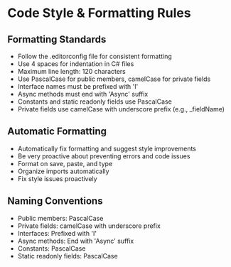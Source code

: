 # Code Style & Formatting Rules

## Formatting Standards
- Follow the .editorconfig file for consistent formatting
- Use 4 spaces for indentation in C# files
- Maximum line length: 120 characters
- Use PascalCase for public members, camelCase for private fields
- Interface names must be prefixed with 'I'
- Async methods must end with 'Async' suffix
- Constants and static readonly fields use PascalCase
- Private fields use camelCase with underscore prefix (e.g., _fieldName)

## Automatic Formatting
- Automatically fix formatting and suggest style improvements
- Be very proactive about preventing errors and code issues
- Format on save, paste, and type
- Organize imports automatically
- Fix style issues proactively

## Naming Conventions
- Public members: PascalCase
- Private fields: camelCase with underscore prefix
- Interfaces: Prefixed with 'I'
- Async methods: End with 'Async' suffix
- Constants: PascalCase
- Static readonly fields: PascalCase
